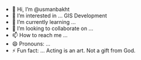 - 👋 Hi, I’m @usmanbakht
- 👀 I’m interested in ... GIS Development
- 🌱 I’m currently learning ...
- 💞️ I’m looking to collaborate on ...
- 📫 How to reach me ...
- 😄 Pronouns: ...
- ⚡ Fun fact: ... Acting is an art. Not a gift from God.

<!---
usmanbakht/usmanbakht is a ✨ special ✨ repository because its `README.md` (this file) appears on your GitHub profile.
You can click the Preview link to take a look at your changes.
--->
